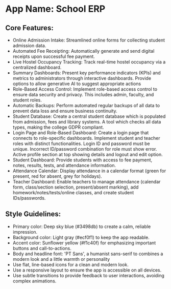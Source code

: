 # **App Name**: School ERP

## Core Features:

- Online Admission Intake: Streamlined online forms for collecting student admission data.
- Automated Fee Receipting: Automatically generate and send digital receipts upon successful fee payment.
- Live Hostel Occupancy Tracking: Track real-time hostel occupancy via a centralized dashboard.
- Summary Dashboards: Present key performance indicators (KPIs) and metrics to administrators through interactive dashboards. Provide options to allow generative AI to suggest appropriate actions
- Role-Based Access Control: Implement role-based access control to ensure data security and privacy. This includes admin, faculty, and student roles.
- Automatic Backups: Perform automated regular backups of all data to prevent data loss and ensure business continuity.
- Student Database: Create a central student database which is populated from admission, fees and library systems. A tool which checks all data types, making the college GDPR compliant.
- Login Page and Role-Based Dashboard: Create a login page that connects to role-specific dashboards. Implement student and teacher roles with distinct functionalities. Login ID and password must be unique. Incorrect ID/password combination for role must show error. Active profile section at top showing details and logout and edit option.
- Student Dashboard: Provide students with access to fee payment, notes, results, tests, and attendance information.
- Attendance Calendar: Display attendance in a calendar format (green for present, red for absent, grey for holidays).
- Teacher Dashboard: Enable teachers to manage attendance (calendar form, class/section selection, present/absent marking), add homework/notes/tests/online classes, and create student IDs/passwords.

## Style Guidelines:

- Primary color: Deep sky blue (#3498db) to create a calm, reliable impression.
- Background color: Light gray (#ecf0f1) to keep the app readable.
- Accent color: Sunflower yellow (#f1c40f) for emphasizing important buttons and call-to-actions.
- Body and headline font: 'PT Sans', a humanist sans-serif to combines a modern look and a little warmth or personality
- Use flat, line-based icons for a clean and modern look.
- Use a responsive layout to ensure the app is accessible on all devices.
- Use subtle transitions to provide feedback to user interactions, avoiding complex animations.